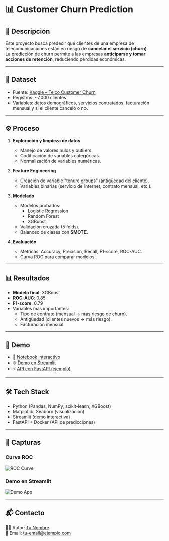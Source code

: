 # 📊 Customer Churn Prediction

## 📝 Descripción
Este proyecto busca predecir qué clientes de una empresa de telecomunicaciones están en riesgo de **cancelar el servicio (churn)**.  
La predicción de churn permite a las empresas **anticiparse y tomar acciones de retención**, reduciendo pérdidas económicas.

---

## 📂 Dataset
- Fuente: [Kaggle – Telco Customer Churn](https://www.kaggle.com/blastchar/telco-customer-churn)  
- Registros: ~7,000 clientes  
- Variables: datos demográficos, servicios contratados, facturación mensual y si el cliente canceló o no.

---

## ⚙️ Proceso
1. **Exploración y limpieza de datos**
   - Manejo de valores nulos y outliers.
   - Codificación de variables categóricas.
   - Normalización de variables numéricas.

2. **Feature Engineering**
   - Creación de variable "tenure groups" (antigüedad del cliente).
   - Variables binarias (servicio de internet, contrato mensual, etc.).

3. **Modelado**
   - Modelos probados:
     - Logistic Regression
     - Random Forest
     - XGBoost
   - Validación cruzada (5 folds).
   - Balanceo de clases con **SMOTE**.

4. **Evaluación**
   - Métricas: Accuracy, Precision, Recall, F1-score, ROC-AUC.
   - Curva ROC para comparar modelos.

---

## 📊 Resultados
- **Modelo final**: XGBoost  
- **ROC-AUC**: 0.85  
- **F1-score**: 0.79  
- Variables más importantes:
  - Tipo de contrato (mensual → más riesgo de churn).
  - Antigüedad (clientes nuevos → más riesgo).
  - Facturación mensual.

---

## 🚀 Demo
- 📒 [Notebook interactivo](notebook.ipynb)  
- 🌐 [Demo en Streamlit](https://tu-streamlit-app-url)  
- ⚡ [API con FastAPI (ejemplo)](https://github.com/tu-usuario/ml-portfolio/projects/01-customer-churn/app.py)  

---

## 🛠️ Tech Stack
- Python (Pandas, NumPy, scikit-learn, XGBoost)  
- Matplotlib, Seaborn (visualización)  
- Streamlit (demo interactiva)  
- FastAPI + Docker (API de predicciones)

---

## 📸 Capturas
### Curva ROC
![ROC Curve](images/roc_curve.png)

### Demo en Streamlit
![Demo App](images/demo_streamlit.png)

---

## 📬 Contacto
👨‍💻 Autor: [Tu Nombre](https://www.linkedin.com/in/tu-usuario)  
📧 Email: tu-email@ejemplo.com
